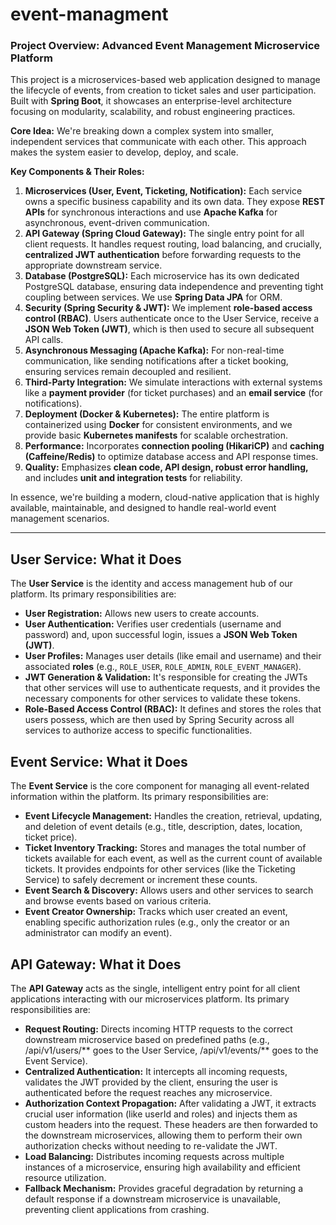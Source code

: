 # event-managment


### Project Overview: Advanced Event Management Microservice Platform

This project is a microservices-based web application designed to manage the lifecycle of events, from creation to ticket sales and user participation. Built with **Spring Boot**, it showcases an enterprise-level architecture focusing on modularity, scalability, and robust engineering practices.

**Core Idea:** We're breaking down a complex system into smaller, independent services that communicate with each other. This approach makes the system easier to develop, deploy, and scale.

**Key Components & Their Roles:**

1.  **Microservices (User, Event, Ticketing, Notification):** Each service owns a specific business capability and its own data. They expose **REST APIs** for synchronous interactions and use **Apache Kafka** for asynchronous, event-driven communication.
2.  **API Gateway (Spring Cloud Gateway):** The single entry point for all client requests. It handles request routing, load balancing, and crucially, **centralized JWT authentication** before forwarding requests to the appropriate downstream service.
3.  **Database (PostgreSQL):** Each microservice has its own dedicated PostgreSQL database, ensuring data independence and preventing tight coupling between services. We use **Spring Data JPA** for ORM.
4.  **Security (Spring Security & JWT):** We implement **role-based access control (RBAC)**. Users authenticate once to the User Service, receive a **JSON Web Token (JWT)**, which is then used to secure all subsequent API calls.
5.  **Asynchronous Messaging (Apache Kafka):** For non-real-time communication, like sending notifications after a ticket booking, ensuring services remain decoupled and resilient.
6.  **Third-Party Integration:** We simulate interactions with external systems like a **payment provider** (for ticket purchases) and an **email service** (for notifications).
7.  **Deployment (Docker & Kubernetes):** The entire platform is containerized using **Docker** for consistent environments, and we provide basic **Kubernetes manifests** for scalable orchestration.
8.  **Performance:** Incorporates **connection pooling (HikariCP)** and **caching (Caffeine/Redis)** to optimize database access and API response times.
9.  **Quality:** Emphasizes **clean code, API design, robust error handling,** and includes **unit and integration tests** for reliability.

In essence, we're building a modern, cloud-native application that is highly available, maintainable, and designed to handle real-world event management scenarios.

---

## User Service: What it Does

The **User Service** is the identity and access management hub of our platform. Its primary responsibilities are:

*   **User Registration:** Allows new users to create accounts.
*   **User Authentication:** Verifies user credentials (username and password) and, upon successful login, issues a **JSON Web Token (JWT)**.
*   **User Profiles:** Manages user details (like email and username) and their associated **roles** (e.g., `ROLE_USER`, `ROLE_ADMIN`, `ROLE_EVENT_MANAGER`).
*   **JWT Generation & Validation:** It's responsible for creating the JWTs that other services will use to authenticate requests, and it provides the necessary components for other services to validate these tokens.
*   **Role-Based Access Control (RBAC):** It defines and stores the roles that users possess, which are then used by Spring Security across all services to authorize access to specific functionalities.

## Event Service: What it Does

The **Event Service** is the core component for managing all event-related information within the platform. Its primary responsibilities are:

*   **Event Lifecycle Management:** Handles the creation, retrieval, updating, and deletion of event details (e.g., title, description, dates, location, ticket price).
*   **Ticket Inventory Tracking:** Stores and manages the total number of tickets available for each event, as well as the current count of available tickets. It provides endpoints for other services (like the Ticketing Service) to safely decrement or increment these counts.
*   **Event Search & Discovery:** Allows users and other services to search and browse events based on various criteria.
*   **Event Creator Ownership:** Tracks which user created an event, enabling specific authorization rules (e.g., only the creator or an administrator can modify an event).


## API Gateway: What it Does

The **API Gateway** acts as the single, intelligent entry point for all client applications interacting with our microservices platform. Its primary responsibilities are:

*   **Request Routing:** Directs incoming HTTP requests to the correct downstream microservice based on predefined paths (e.g., /api/v1/users/** goes to the User Service, /api/v1/events/** goes to the Event Service).
*   **Centralized Authentication:** It intercepts all incoming requests, validates the JWT provided by the client, ensuring the user is authenticated before the request reaches any microservice.
*   **Authorization Context Propagation:** After validating a JWT, it extracts crucial user information (like userId and roles) and injects them as custom headers into the request. These headers are then forwarded to the downstream microservices, allowing them to perform their own authorization checks without needing to re-validate the JWT.
*   **Load Balancing:** Distributes incoming requests across multiple instances of a microservice, ensuring high availability and efficient resource utilization.
*   **Fallback Mechanism:** Provides graceful degradation by returning a default response if a downstream microservice is unavailable, preventing client applications from crashing.
